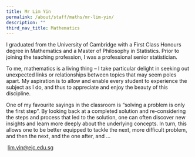 ```yaml
---
title: Mr Lim Yin
permalink: /about/staff/maths/mr-lim-yin/
description: ""
third_nav_title: Mathematics
---
```




I graduated from the University of Cambridge with a First Class Honours degree in Mathematics and a Master of Philosophy in Statistics. Prior to joining the teaching profession, I was a professional senior statistician.

To me, mathematics is a living thing – I take particular delight in seeking out unexpected links or relationships between topics that may seem poles apart. My aspiration is to allow and enable every student to experience the subject as I do, and thus to appreciate and enjoy the beauty of this discipline.

One of my favourite sayings in the classroom is “solving a problem is only the first step”. By looking back at a completed solution and re-considering the steps and process that led to the solution, one can often discover new insights and learn more deeply about the underlying concepts. In turn, this allows one to be better equipped to tackle the next, more difficult problem, and then the next, and the one after, and …

 [lim.yin@ejc.edu.sg](mailto:lim.yin@ejc.edu.sg)